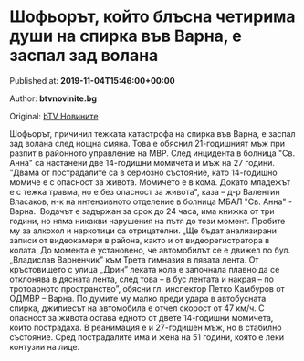
# Шофьорът, който блъсна четирима души на спирка във Варна, е заспал зад волана

Published at: **2019-11-04T15:46:00+00:00**

Author: **btvnovinite.bg**

Original: [bTV Новините](https://btvnovinite.bg/bulgaria/shofyorat-kojto-blasna-chetirima-dushi-na-spirka-vav-varna-e-zaspal-zad-volana.html)

Шофьорът, причинил тежката катастрофа на спирка във Варна, е заспал зад волана след нощна смяна. Това е обяснил 21-годишният мъж при разпит в районното управление на МВР.
След инцидента в болница "Св. Анна" са настанени две 14-годишни момичета и мъж на 27 години.
"Двама от пострадалите са в сериозно състояние, като 14-годишно момиче е с опасност за живота. Момичето е в кома. Докато младежът е с тежка травма, но е без опасност за живота", каза – д-р Валентин Власаков, н-к на интензивното отделение в болница МБАЛ "Св. Анна" - Варна. 
Водачът е задържан за срок до 24 часа, има книжка от три години, но няма никакви нарушения на пътя до този момент. Пробите му за алкохол и наркотици са отрицателни.
„Ще бъдат анализирани записи от видеокамери в района, както и от видеорегистратора в колата. До момента е установено, че автомобилът се е движел по бул. „Владислав Варненчик” към Трета гимназия в лявата лента. От кръстовището с улица „Дрин” леката кола е започнала плавно да се отклонява в дясната лента, след това – в бус лентата и накрая – по тротоарното пространство”, обясни гл. инспектор Петко Камбуров от ОДМВР – Варна.
По думите му малко преди удара в автобусната спирка, джипиесът на автомобила е отчел скорост от 47 км/ч.
С опасност за живота остава едното от двете 14-годишни момичета, които пострадаха. В реанимация е и 27-годишен мъж, но в стабилно състояние. Сред пострадалите има и жена на 51 години, която е леки контузии на лице.
